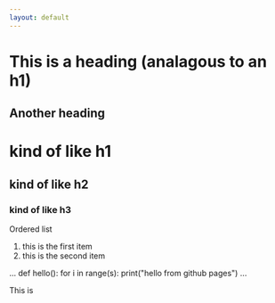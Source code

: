 ```yaml
---
layout: default
---
```


This is a heading (analagous to an h1)
===

Another heading
-----

# kind of like h1
## kind of like h2
### kind of like h3

Ordered list

1. this is the first item
2. this is the second item

...
def hello():
  for i in range(s):
    print("hello from github pages")
...

This is 

